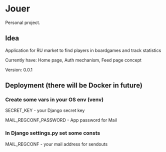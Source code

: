 # Jouer
Personal project. 

## Idea

Application for RU market to find players in boardgames and track statistics

Currently have: Home page, Auth mechanism, Feed page concept

Version: 0.0.1

## Deployment (there will be Docker in future)

### Create some vars in your OS env (venv)

SECRET_KEY - your Django secret key

MAIL_REGCONF_PASSWORD - App password for Mail

### In Django settings.py set some consts

MAIL_REGCONF - your mail address for sendouts

